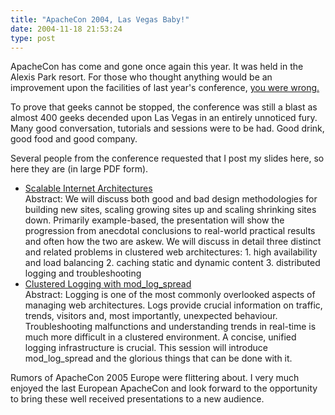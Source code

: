 ```yaml
---
title: "ApacheCon 2004, Las Vegas Baby!"
date: 2004-11-18 21:53:24
type: post
---
```


<p>ApacheCon has come and gone once again this year.  It was held in the Alexis Park resort.  For those who thought anything would be an improvement upon the facilities of last year's conference, <a href="https://www.lethargy.org/cgi-bin/photo/index.cgi?album=/OmniTI/Apachecon2004&mode=viewpicture&picture=DSC00922.JPG">you were wrong.</a></p>  <p>To prove that geeks cannot be stopped, the conference was still a blast as almost 400 geeks decended upon Las Vegas in an entirely unnoticed fury.  Many good conversation, tutorials and sessions were to be had.  Good drink, good food and good company.</p>  <p>Several people from the conference requested that I post my slides here, so here they are (in large PDF form).  <ul> <li><a href="https://www.omniti.com/~jesus/AC2004LVprint.pdf">Scalable Internet Architectures</a><br> Abstract:  We will discuss both good and bad design methodologies for building new sites, scaling growing sites up and scaling shrinking sites down. Primarily example-based, the presentation will show the progression from anecdotal conclusions to real-world practical results and often how the two are askew. We will discuss in detail three distinct and related problems in clustered web architectures: 1. high availability and load balancing 2. caching static and dynamic content 3. distributed logging and troubleshooting</li> <li><a href="https://www.omniti.com/~jesus/Logging%20AC2004LV.pdf">Clustered Logging with mod_log_spread</a><br> Abstract: Logging is one of the most commonly overlooked aspects of managing web architectures. Logs provide crucial information on traffic, trends, visitors and, most importantly, unexpected behaviour. Troubleshooting malfunctions and understanding trends in real-time is much more difficult in a clustered environment. A concise, unified logging infrastructure is crucial. This session will introduce mod_log_spread and the glorious things that can be done with it.</li> </ul> </p>  <p>Rumors of ApacheCon 2005 Europe were flittering about.  I very much enjoyed the last European ApacheCon and look forward to the opportunity to bring these well received presentations to a new audience.</p>
